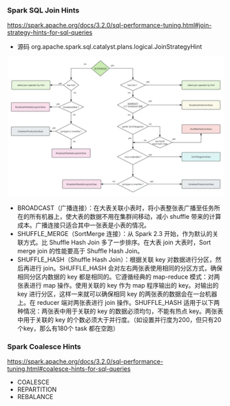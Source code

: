 ### Spark SQL Join Hints

https://spark.apache.org/docs/3.2.0/sql-performance-tuning.html#join-strategy-hints-for-sql-queries

- 源码 org.apache.spark.sql.catalyst.plans.logical.JoinStrategyHint

![img.png](img.png)

- BROADCAST（广播连接）：在大表关联小表时，将小表整张表广播至任务所在的所有机器上，使大表的数据不用在集群间移动，减小 shuffle 带来的计算成本。广播连接只适合其中一张表是小表的情况。
- SHUFFLE_MERGE（SortMerge 连接）：从 Spark 2.3 开始，作为默认的关联方式。比 Shuffle Hash Join 多了一步排序。在大表 join 大表时，Sort merge join 的性能要高于 Shuffle Hash Join。
- SHUFFLE_HASH（Shuffle Hash Join）：根据关联 key 对数据进行分区，然后再进行 join。SHUFFLE_HASH 会对左右两张表使用相同的分区方式，确保相同分区内数据的 key 都是相同的。它遵循经典的 map-reduce 模式：对两张表进行 map 操作。使用关联的 key 作为 map 程序输出的 key。对输出的 key 进行分区，这样一来就可以确保相同 key 的两张表的数据会在一台机器上。在 reducer 端对两张表进行 join 操作。SHUFFLE_HASH 适用于以下两种情况：两张表中用于关联的 key 的数据必须均匀，不能有热点 key。两张表中用于关联的 key 的个数必须大于并行度。（如设置并行度为200，但只有20个key，那么有180个 task 都在空跑）


### Spark Coalesce Hints

https://spark.apache.org/docs/3.2.0/sql-performance-tuning.html#coalesce-hints-for-sql-queries

- COALESCE
- REPARTITION
- REBALANCE 